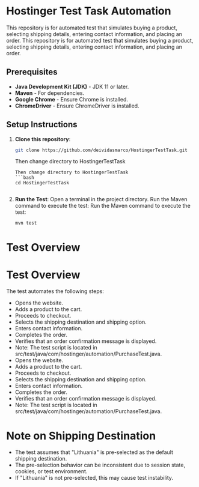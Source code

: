 # Hostinger Test Task Automation

This repository is for automated test that simulates buying a product, selecting shipping details, entering contact information, and placing an order.
This repository is for automated test that simulates buying a product, selecting shipping details, entering contact information, and placing an order.

## Prerequisites

- **Java Development Kit (JDK)** - JDK 11 or later.
- **Maven** - For dependencies.
- **Google Chrome** - Ensure Chrome is installed.
- **ChromeDriver** - Ensure ChromeDriver is installed.

## Setup Instructions

1. **Clone this repository**:
   ```bash
   git clone https://github.com/deividasmarco/HostingerTestTask.git
    ```
   Then change directory to HostingerTestTask
    ```
   Then change directory to HostingerTestTask
   ```bash
   cd HostingerTestTask


2. **Run the Test**:
Open a terminal in the project directory.
Run the Maven command to execute the test:
Run the Maven command to execute the test:
    ```bash
    mvn test

# Test Overview

# Test Overview

The test automates the following steps:
- Opens the website.
- Adds a product to the cart.
- Proceeds to checkout.
- Selects the shipping destination and shipping option.
- Enters contact information.
- Completes the order.
- Verifies that an order confirmation message is displayed.
- Note: The test script is located in src/test/java/com/hostinger/automation/PurchaseTest.java.
- Opens the website.
- Adds a product to the cart.
- Proceeds to checkout.
- Selects the shipping destination and shipping option.
- Enters contact information.
- Completes the order.
- Verifies that an order confirmation message is displayed.
- Note: The test script is located in src/test/java/com/hostinger/automation/PurchaseTest.java.

# Note on Shipping Destination
- The test assumes that "Lithuania" is pre-selected as the default shipping destination.
- The pre-selection behavior can be inconsistent due to session state, cookies, or test environment.
- If "Lithuania" is not pre-selected, this may cause test instability.